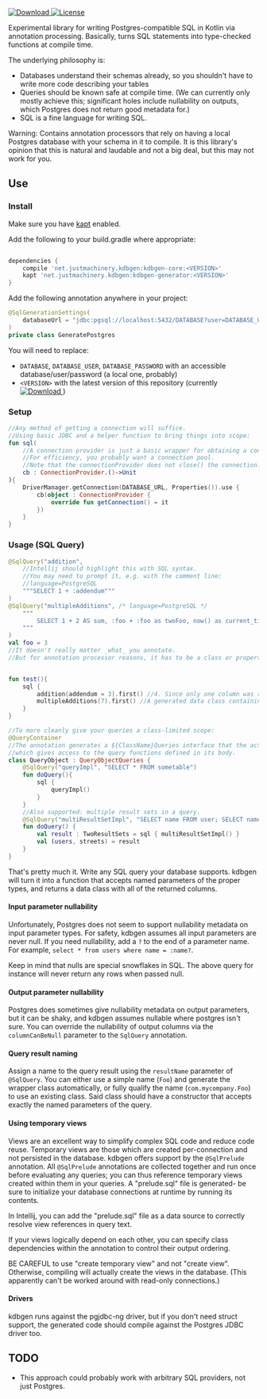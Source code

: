 [ ![Download](https://api.bintray.com/packages/scottpjohnson/generic/kdbgen-core/images/download.svg) ](https://bintray.com/scottpjohnson/generic/kdbgen-core/_latestVersion)
[![License](https://img.shields.io/badge/License-Apache%202.0-blue.svg)](https://opensource.org/licenses/Apache-2.0)
 
 Experimental library for writing Postgres-compatible SQL in Kotlin via annotation processing. 
 Basically, turns SQL statements into type-checked functions at compile time.
 
 The underlying philosophy is:
 - Databases understand their schemas already, so you shouldn't have to write more code describing your tables 
 - Queries should be known safe at compile time. (We can currently only mostly achieve this; significant holes
 include nullability on outputs, which Postgres does not return good metadata for.)
 - SQL is a fine language for writing SQL.
 
 Warning: Contains annotation processors that rely on having a local Postgres 
 database with your schema in it to compile. It is this library's opinion that
 this is natural and laudable and not a big deal, but this may not work for you.
  
## Use
### Install
Make sure you have [kapt](https://kotlinlang.org/docs/reference/kapt.html) enabled.

Add the following to your build.gradle where appropriate:
```groovy

dependencies {
    compile 'net.justmachinery.kdbgen:kdbgen-core:<VERSION>'
    kapt 'net.justmachinery.kdbgen:kdbgen-generator:<VERSION>'
}
```

Add the following annotation anywhere in your project:
```kotlin
@SqlGenerationSettings(
	databaseUrl = "jdbc:pgsql://localhost:5432/DATABASE?user=DATABASE_USER&password=DATABASE_PASSWORD"
)
private class GeneratePostgres
```

You will need to replace:
- `DATABASE`, `DATABASE_USER`, `DATABASE_PASSWORD` with an accessible database/user/password (a local one, probably)
- `<VERSION>` with the latest version of this repository (currently [ ![Download](https://api.bintray.com/packages/scottpjohnson/generic/kdbgen-core/images/download.svg) ](https://bintray.com/scottpjohnson/generic/kdbgen-core/_latestVersion))

### Setup
```kotlin
//Any method of getting a connection will suffice. 
//Using basic JDBC and a helper function to bring things into scope: 
fun sql(
    //A connection provider is just a basic wrapper for obtaining a connection.
    //For efficiency, you probably want a connection pool.
    //Note that the connectionProvider does not close() the connection.
    cb : ConnectionProvider.()->Unit
){
    DriverManager.getConnection(DATABASE_URL, Properties()).use {
        cb(object : ConnectionProvider {
            override fun getConnection() = it        
        })    
    }
}
```

### Usage (SQL Query)
```kotlin
@SqlQuery("addition",
    //Intellij should highlight this with SQL syntax.
    //You may need to prompt it, e.g. with the comment line:
    //language=PostgreSQL
	"""SELECT 1 + :addendum"""
)
@SqlQuery("multipleAdditions", /* language=PostgreSQL */ 
    """
        SELECT 1 + 2 AS sum, :foo + :foo as twoFoo, now() as current_time
    """
)
val foo = 3 
//It doesn't really matter _what_ you annotate.
//But for annotation processor reasons, it has to be a class or property.


fun test(){
    sql {
        addition(addendum = 3).first() //4. Since only one column was returned, the result is List<Long>
        multipleAdditions(7).first() //A generated data class containing sum = 3, twoFoo = 14, now() = timestamp...
    }
}

//To more cleanly give your queries a class-limited scope:
@QueryContainer
//The annotation generates a ${ClassName}Queries interface that the actual class can implement,
//which gives access to the query functions defined in its body.
class QueryObject : QueryObjectQueries {
    @SqlQuery("queryImpl", "SELECT * FROM sometable")
    fun doQuery(){
        sql {
            queryImpl()
        }
    }
    //Also supported: multiple result sets in a query.
    @SqlQuery("multiResultSetImpl", "SELECT name FROM user; SELECT name FROM street", "TwoResultSets")
    fun doQuery() {
        val result : TwoResultSets = sql { multiResultSetImpl() }
        val (users, streets) = result
    }
}

```
That's pretty much it. Write any SQL query your database supports.
kdbgen will turn it into a function that accepts named parameters of the proper types,
and returns a data class with all of the returned columns.

#### Input parameter nullability
Unfortunately, Postgres does not seem to support nullability metadata on input parameter types.
For safety, kdbgen assumes all input parameters are never null. If you need nullability, add a `?`
to the end of a parameter name. For example, `select * from users where name = :name?`.

Keep in mind that nulls are special snowflakes in SQL. The above query for instance will never
return any rows when passed null.

#### Output parameter nullability
Postgres does sometimes give nullability metadata on output parameters, but it can be shaky, and kdbgen
assumes nullable where postgres isn't sure. You can override the nullability of output columns via the `columnCanBeNull` parameter to the `SqlQuery` annotation.

#### Query result naming
Assign a name to the query result using the `resultName` parameter of `@SqlQuery`.
You can either use a simple name (`Foo`) and generate the wrapper class automatically,
or fully qualify the name (`com.mycompany.Foo`) to use an existing class. Said class should
have a constructor that accepts exactly the named parameters of the query.

#### Using temporary views
Views are an excellent way to simplify complex SQL code and reduce code reuse. Temporary views are those which
are created per-connection and not persisted in the database. kdbgen offers support by the `@SqlPrelude` annotation.
All `@SqlPrelude` annotations are collected together and run once before evaluating any queries; you can thus
reference temporary views created within them in your queries. A "prelude.sql" file is generated- be sure to
initialize your database connections at runtime by running its contents.

In Intellij, you can add the "prelude.sql" file as a data source to correctly resolve view references in query text.

If your views logically depend on each other, you can specify class dependencies within the annotation to control their output ordering.

BE CAREFUL to use "create temporary view" and not "create view". Otherwise, compiling will actually create the views
in the database. (This apparently can't be worked around with read-only connections.)

#### Drivers
kdbgen runs against the pgjdbc-ng driver, but if you don't need struct support, the generated code should compile against the Postgres JDBC driver too.


## TODO
- This approach could probably work with arbitrary SQL providers, not just Postgres. 